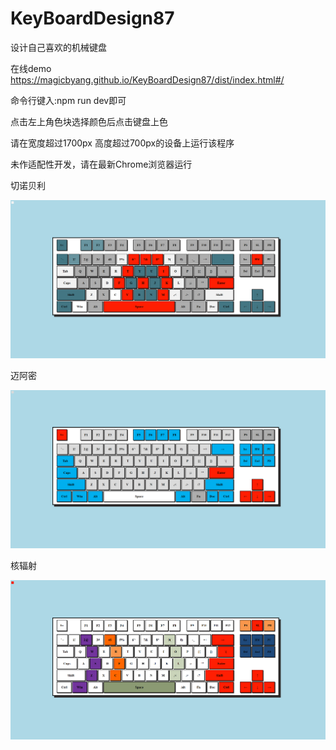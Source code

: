 # KeyBoardDesign87

设计自己喜欢的机械键盘

在线demo https://magicbyang.github.io/KeyBoardDesign87/dist/index.html#/

命令行键入:npm run dev即可

点击左上角色块选择颜色后点击键盘上色


请在宽度超过1700px 高度超过700px的设备上运行该程序

未作适配性开发，请在最新Chrome浏览器运行

切诺贝利

![image](https://github.com/MagicBYang/KeyBoardDesign87/blob/master/static/readmeImage/Example4.png)

迈阿密

![image](https://github.com/MagicBYang/KeyBoardDesign87/blob/master/static/readmeImage/Example3.png)

核辐射

![image](https://github.com/MagicBYang/KeyBoardDesign87/blob/master/static/readmeImage/Example2.png)

